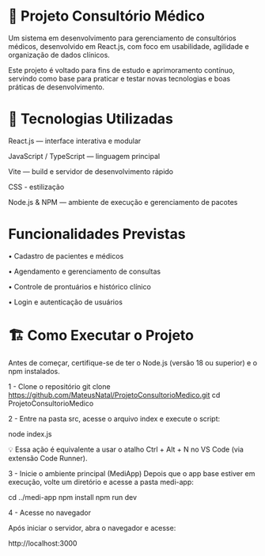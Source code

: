 # 🏥 Projeto Consultório Médico

Um sistema em desenvolvimento para gerenciamento de consultórios médicos, desenvolvido em React.js, com foco em usabilidade, agilidade e organização de dados clínicos.

Este projeto é voltado para fins de estudo e aprimoramento contínuo, servindo como base para praticar e testar novas tecnologias e boas práticas de desenvolvimento.

# 🚀 Tecnologias Utilizadas

React.js — interface interativa e modular

JavaScript / TypeScript — linguagem principal

Vite — build e servidor de desenvolvimento rápido

CSS - estilização

Node.js & NPM — ambiente de execução e gerenciamento de pacotes

# Funcionalidades Previstas

• Cadastro de pacientes e médicos

• Agendamento e gerenciamento de consultas

• Controle de prontuários e histórico clínico

• Login e autenticação de usuários

# 🏗️ Como Executar o Projeto

Antes de começar, certifique-se de ter o Node.js (versão 18 ou superior) e o npm instalados.

1 - Clone o repositório
git clone https://github.com/MateusNatal/ProjetoConsultorioMedico.git
cd ProjetoConsultorioMedico

2 - Entre na pasta src, acesse o arquivo index e execute o script:

node index.js

💡 Essa ação é equivalente a usar o atalho Ctrl + Alt + N no VS Code (via extensão Code Runner).

3 - Inicie o ambiente principal (MediApp)
Depois que o app base estiver em execução, volte um diretório e acesse a pasta medi-app:

cd ../medi-app
npm install
npm run dev

4 - Acesse no navegador

Após iniciar o servidor, abra o navegador e acesse:

http://localhost:3000
